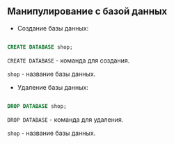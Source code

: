 ## Манипулирование с базой данных

- Создание базы данных:

```SQL

CREATE DATABASE shop;

```

`CREATE DATABASE` - команда для создания.

`shop` - название базы данных.

- Удаление базы данных:

```SQL

DROP DATABASE shop;

```

`DROP DATABASE` - команда для удаления.

`shop` - название базы данных.

